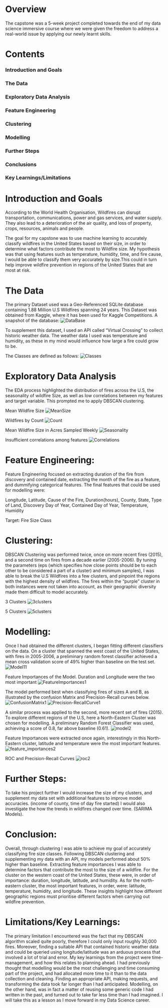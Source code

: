 # Overview
The capstone was a 5-week project completed towards the end of my data science immersive course where we were given the freedom to address a real-world issue by applying our newly learnt skills.
# Contents
### Introduction and Goals
### The Data
### Exploratory Data Analysis
### Feature Engineering
### Clustering
### Modelling
### Further Steps
### Conclusions
### Key Learnings/Limitations

# Introduction and Goals

According to the World Health Organisation, Wildfires can disrupt transportation, communications, power and gas services, and water supply. They also lead to a deterioration of the air quality, and loss of property, crops, resources, animals and people.

The goal for my capstone was to use machine learning to accurately classify wildfires in the United States based on their size, in order to determine what factors contribute the most to Wildfire size. My hypothesis was that using features such as temperature, humidity, time, and fire cause, I would be able to classify them very accurately by size.This could in turn help improve wildfire prevention in regions of the United States that are most at risk. 

# The Data
The primary Dataset used was a Geo-Referenced SQLite database containing 1.88 Million U.S Wildfires spanning 24 years. This Dataset was obtained from Kaggle, where it has been used for Kaggle Competitions. 
A snapshot of the database:
![DataBase](/visuals/database.png)

To supplement this dataset, I used an API called “Virtual Crossing” to collect historic weather data. The weather data I used was temperature and humidity, as these in my mind would influence how large a fire could grow to be.



The Classes are defined as follows:
![Classes](/visuals/fire_classes.png)


# Exploratory Data Analysis
The EDA process highlighted the distribution of fires across the U.S, the seasonality of wildfire Size, as well as low correlations between my features and target variable. This prompted me to apply DBSCAN clustering.


Mean Wildfire Size
![MeanSize](/visuals/mean_size.png)


Wildfires by Count
![Count](/visuals/count.png)


Mean Wildfire Size in Acres Sampled Weekly
![Seasonality](/visuals/seasonality.png)


Insufficient correlations among features
![Correlations](/visuals/correlations.png)

# Feature Engineering:

Feature Engineering focused on extracting duration of the fire from discovery and contained date, extracting the month of the fire as a feature, and dummifying categorical features. The final features that could be used for modelling were:

Longitude, Latitude, Cause of the Fire,
Duration(hours), County, State, Type of Land, Discovery Day of
Year, Contained Day of Year, Temperature, Humidity

Target: Fire Size Class

# Clustering:
DBSCAN Clustering was performed twice, once on more recent fires (2015), and a second time on fires from a decade earlier (2005-2006). By tuning the parameters (eps (which specifies how close points should be to each other to be considered a part of a cluster) and minimum samples), I was able to break the U.S Wildfires into a few clusters, and pinpoint the regions with the highest density of wildfires. The fires within the “purple” cluster in both instances were not taken into account, as their geographic diversity made them difficult to model accurately.

3 Clusters
![3clusters](/visuals/3clusters.png)

5 Clusters
![5clusters](/visuals/5clusters.png)


# Modelling:
Once I had obtained the different clusters, I began fitting different classifiers on the data. On a cluster that spanned the west coast of the United States, with fires in 2005-2006, a preliminary random forest classifier achieved a mean cross validation score of 49% higher than baseline on the test set.
![Model11](/visuals/model1.png)

Feature Importances of the Model. Duration and Longitude were the two most important
![FeatureImportances1](/visuals/feature_importance1.png)

The model performed best when classifying fires of sizes A and B, as illustrated by the confusion Matrix and Precision-Recall curves below.
![ConfusionMatrix1](/visuals/confusion_matrix1.png)
![Precision-RecallCurve1](/visuals/precision_recall1.png)

A similar process was applied to the second, more recent set of fires (2015). To explore different regions of the U.S, here a North-Eastern Cluster was chosen for modelling. A preliminary Random Forest Classifier was used, achieving a score of 0.8, far above baseline (0.61).
![model2](/visuals/model2.png)

Feature Importances were extracted once again, interestingly in this North-Eastern cluster, latitude and temperature were the most important features.
![feature_importances2](/visuals/feature_impoerances2.png)



ROC and Precision-Recall Curves
![roc2](/visuals/roc2.png)


# Further Steps:

To take his project further I would increase the size of my clusters, and supplement my data set with additional features to improve model accuracies. (income of county, time of day fire started) I would also investigate the how the trends in wildfires changed over time. (SARIMA Models).

# Conclusion:
Overall, through clustering I was able to achieve my goal of accurately classifying fire size classes. Following DBSCAN clustering and supplementing my data with an API, my models performed about 50% higher than baseline. Extracting feature importances I was able to determine factors that contribute the most to the size of a wildfire. For the cluster on the western coast of the United States, these were, in order of importance: duration, longitude, latitude, and humidity. As for the north-eastern cluster, the most important features, in order, were: latitude, temperature, humidity, and longitude. These insights highlight how different geographic regions must prioritise different factors when carrying out wildfire prevention.

# Limitations/Key Learnings:
The primary limitation I encountered was the fact that my DBSCAN algorithm scaled quite poorly, therefore I could only input roughly 30,000 fires. Moreover, finding a suitable API that contained historic weather data and could be queried using longitude/latitude was an arduous process that involved a lot of trial and error. 
My key learnings from the project were time-management, and how this relates to planning ahead. I had previously thought that modelling would be the most challenging and time consuming part of the project, and had allocated more time to it than to the data collection and cleaning. Finding an appropriate API, making requests, and transforming the data took far longer than I had anticipated. Modelling, on the other hand, was in fact a matter of reusing some generic code I had written in the past, and turned out to take far less time than I had imagined. I will take this as a lesson as I move forward in my Data Science career.

